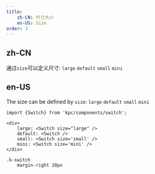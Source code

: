 ```yaml
---
title:  
    zh-CN: 尺寸大小
    en-US: Size
order: 3
---
```


## zh-CN

通过`size`可以定义尺寸: `large` `default` `small` `mini`

## en-US

The size can be defined by `size`: `large` `default` `small` `mini`


```vdt
import {Switch} from 'kpc/components/switch';

<div>
    large: <Switch size="large" />
    default: <Switch />
    small: <Switch size='small' />
	mini: <Switch size='mini' />
</div>
```

```styl
.k-switch
    margin-right 20px
```
